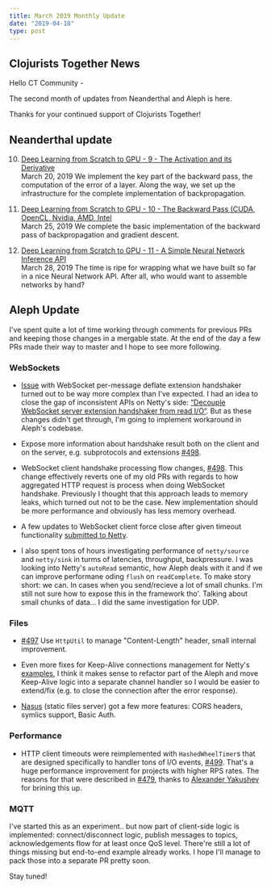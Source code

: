 ```yaml
---
title: March 2019 Monthly Update
date: "2019-04-18"
type: post
---
```


## Clojurists Together News

Hello CT Community -

The second month of updates from Neanderthal and Aleph is here.

Thanks for your continued support of Clojurists Together!

## Neanderthal update

10. [Deep Learning from Scratch to GPU - 9 - The Activation and its Derivative](https://dragan.rocks/articles/19/Deep-Learning-in-Clojure-From-Scratch-to-GPU-10-The-Backward-Pass-CDU-GPU-CUDA-OpenCL-Nvidia-AMD-Intel)
<br /> March 20, 2019
We implement the key part of the backward pass, the computation of the error of a layer. Along the way, we set up the infrastructure for the complete implementation of backpropagation.

11. [Deep Learning from Scratch to GPU - 10 - The Backward Pass (CUDA, OpenCL, Nvidia, AMD, Intel](https://dragan.rocks/articles/19/Deep-Learning-in-Clojure-From-Scratch-to-GPU-11-A-Simple-Neural-Network-API)
<br /> March 25, 2019
We complete the basic implementation of the backward pass of backpropagation and gradient descent.

12. [Deep Learning from Scratch to GPU - 11 - A Simple Neural Network Inference API](https://dragan.rocks/articles/19/Deep-Learning-in-Clojure-From-Scratch-to-GPU-12-A-Simple-Neural-Network-Training-API)
<br /> March 28, 2019
The time is ripe for wrapping what we have built so far in a nice Neural Network API. After all, who would want to assemble networks by hand?


## Aleph Update

I've spent quite a lot of time working through comments for previous PRs and keeping those changes in a mergable state. At the end of the day a few PRs made their way to master and I hope to see more following.

### WebSockets

* [Issue](https://github.com/ztellman/aleph/issues/494) with WebSocket per-message deflate extension handshaker turned out to be way more complex than I’ve expected. I had an idea to close the gap of inconsistent APIs on Netty's side: [“Decouple WebSocket server extension handshaker from read I/O“](https://github.com/netty/netty/pull/8973). But as these changes didn't get through, I'm going to implement workaround in Aleph's codebase.

* Expose more information about handshake result both on the client and on  the server, e.g. subprotocols and extensions [#498](https://github.com/ztellman/aleph/pull/498).

* WebSocket client handshake processing flow changes, [#498](https://github.com/ztellman/aleph/pull/498). This change effectively reverts one of my old PRs with regards to how aggregated HTTP request is process when doing WebSocket handshake. Previously I thought that this approach leads to memory leaks, which turned out not to be the case. New implementation should be more performance and obviously has less memory overhead.

* A few updates to WebSocket client force close after given timeout functionality [submitted to Netty](https://github.com/netty/netty/pull/8896).

* I also spent tons of hours investigating performance of `netty/source` and `netty/sink` in turms of latencies, throughput, backpressure. I was looking into Netty's `autoRead` semantic, how Aleph deals with it and if we can improve performane oding `flush` on `readComplete`. To make story short: we can. In cases when you send/recieve a lot of small chunks. I'm still not sure how to expose this in the framework tho'. Talking about small chunks of data... I did the same investigation for UDP.

### Files

* [#497](https://github.com/ztellman/aleph/pull/497) Use `HttpUtil` to manage "Content-Length" header, small internal improvement.

* Even more fixes for Keep-Alive connections management for Netty's [examples](https://github.com/netty/netty/pull/8966), I think it makes sense to refactor part of the Aleph and move Keep-Alive logic into a separate channel handler so I would be easier to extend/fix (e.g. to close the connection after the error response).

* [Nasus](https://github.com/kachayev/nasus) (static files server) got a few more features: CORS headers, symlics support, Basic Auth.

### Performance

* HTTP client timeouts were reimplemented with `HashedWheelTimer`s that are designed specifically to handler tons of I/O events, [#499](https://github.com/ztellman/aleph/pull/499). That's a huge performance improvement for projects with higher RPS rates. The reasons for that were described in [#479](https://github.com/ztellman/aleph/issues/479), thanks to [Alexander Yakushev](https://github.com/alexander-yakushev) for brining this up.

### MQTT

I've started this as an experiment.. but now part of client-side logic is implemented: connect/disconnect logic, publish messages to topics, acknowledgements flow for at least once QoS level. There're still a lot of things missing but end-to-end example already works. I hope I'll manage to pack those into a separate PR pretty soon.

Stay tuned!
